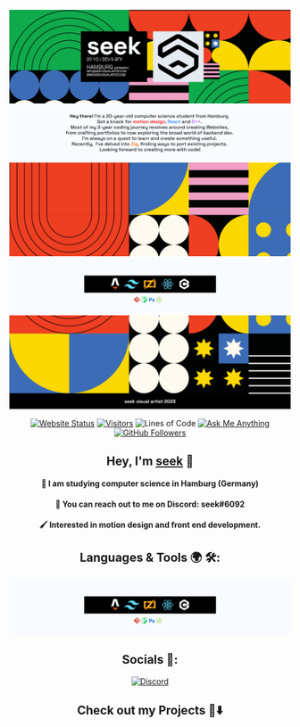<div align="center">

**[![About](./seek/Banner.png)](https://www.seekvisualartist.com)**
![Skills](./seek/Intro.png)
![Skills](./seek/2.png)
![Skills](./seek/Tools.png)
![Skills](./seek/3.png)

[![Website Status](https://img.shields.io/website-up-down-green-red/http/shields.io.svg)](https://www.seekvisualartist.com)
[![Visitors](https://api.visitorbadge.io/api/visitors?path=nuIIpointerexception&countColor=%23263759&style=flat&labelStyle=lower)](https://visitorbadge.io/status?path=nuIIpointerexception)
![Lines of Code](https://img.shields.io/badge/from%20hello%20world%20i%27ve%20written-827%20thousand%20lines%20of%20code-blue)
[![Ask Me Anything](https://img.shields.io/badge/ask%20me-anything-1abc9c.svg)](https://www.seekvisualartist.com)
[![GitHub Followers](https://img.shields.io/github/followers/nuIIpointerexception.svg?style=social&label=Follow&maxAge=2592000#annee=BlackLotus)](https://github.com/nuIIpointerexception?tab=followers)

</div>

<div align="center">

## Hey, I'm [seek](https://www.seekvisualartist.com) 👋

#### 📖 I am studying computer science in Hamburg (Germany)
#### 📧 You can reach out to me on Discord: seek#6092
#### 🖌 Interested in motion design and front end development.

</div>

<div align="center">

## Languages & Tools 🌍 🛠:

![Skills](./seek/Tools.png)

</div>

<div align="center">

## Socials 🗿:

[![Discord](https://lanyard.cnrad.dev/api/733770985743974422?bg=22272E)](https://discordapp.com/users/733770985743974422)

</div>

<div align="center">

## Check out my Projects 🚩⬇️

</div>

